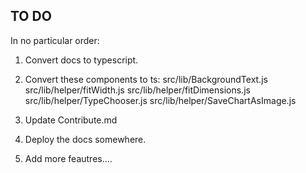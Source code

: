 ## TO DO

In no particular order:

1. Convert docs to typescript.
2. Convert these components to ts:
	src/lib/BackgroundText.js
	src/lib/helper/fitWidth.js
	src/lib/helper/fitDimensions.js
	src/lib/helper/TypeChooser.js
	src/lib/helper/SaveChartAsImage.js

3. Update Contribute.md

4. Deploy the docs somewhere.

5. Add more feautres....

